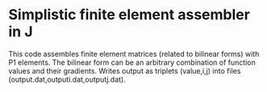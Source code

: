 # Simplistic finite element assembler in J

This code assembles finite element matrices (related to bilinear forms) with P1 elements. The bilinear form can be an arbitrary combination of function values and their gradients. Writes output as triplets (value,i,j) into files (output.dat,outputi.dat,outputj.dat).
